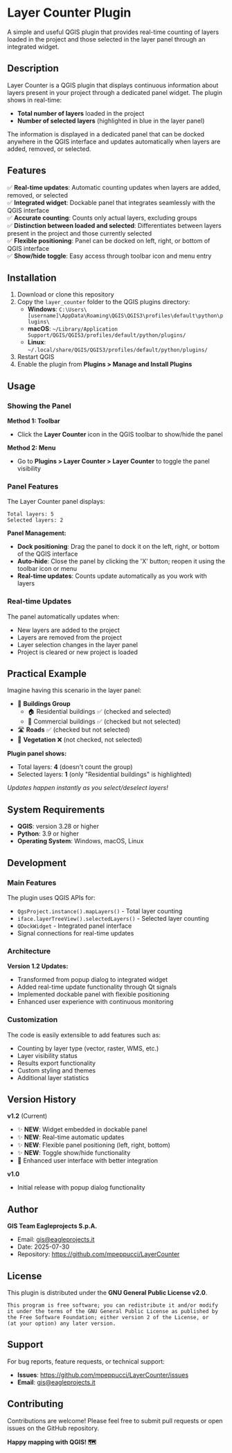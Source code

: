 # Layer Counter Plugin

A simple and useful QGIS plugin that provides real-time counting of layers loaded in the project and those selected in the layer panel through an integrated widget.

## Description

Layer Counter is a QGIS plugin that displays continuous information about layers present in your project through a dedicated panel widget. The plugin shows in real-time:

- **Total number of layers** loaded in the project
- **Number of selected layers** (highlighted in blue in the layer panel)

The information is displayed in a dedicated panel that can be docked anywhere in the QGIS interface and updates automatically when layers are added, removed, or selected.

## Features

✅ **Real-time updates**: Automatic counting updates when layers are added, removed, or selected  
✅ **Integrated widget**: Dockable panel that integrates seamlessly with the QGIS interface  
✅ **Accurate counting**: Counts only actual layers, excluding groups  
✅ **Distinction between loaded and selected**: Differentiates between layers present in the project and those currently selected  
✅ **Flexible positioning**: Panel can be docked on left, right, or bottom of QGIS interface  
✅ **Show/hide toggle**: Easy access through toolbar icon and menu entry  

## Installation

1. Download or clone this repository
2. Copy the `layer_counter` folder to the QGIS plugins directory:
   - **Windows**: `C:\Users\[username]\AppData\Roaming\QGIS\QGIS3\profiles\default\python\plugins\`
   - **macOS**: `~/Library/Application Support/QGIS/QGIS3/profiles/default/python/plugins/`
   - **Linux**: `~/.local/share/QGIS/QGIS3/profiles/default/python/plugins/`
3. Restart QGIS
4. Enable the plugin from **Plugins > Manage and Install Plugins**

## Usage

### Showing the Panel

**Method 1: Toolbar**
- Click the **Layer Counter** icon in the QGIS toolbar to show/hide the panel

**Method 2: Menu**
- Go to **Plugins > Layer Counter > Layer Counter** to toggle the panel visibility

### Panel Features

The Layer Counter panel displays:
```
Total layers: 5
Selected layers: 2
```

**Panel Management:**
- **Dock positioning**: Drag the panel to dock it on the left, right, or bottom of the QGIS interface
- **Auto-hide**: Close the panel by clicking the 'X' button; reopen it using the toolbar icon or menu
- **Real-time updates**: Counts update automatically as you work with layers

### Real-time Updates

The panel automatically updates when:
- New layers are added to the project
- Layers are removed from the project
- Layer selection changes in the layer panel
- Project is cleared or new project is loaded

## Practical Example

Imagine having this scenario in the layer panel:
- 📁 **Buildings Group**
  - 🏠 Residential buildings ✅ (checked and selected)
  - 🏢 Commercial buildings ✅ (checked but not selected)
- 🛣️ **Roads** ✅ (checked but not selected)
- 🌳 **Vegetation** ❌ (not checked, not selected)

**Plugin panel shows:**
- Total layers: **4** (doesn't count the group)
- Selected layers: **1** (only "Residential buildings" is highlighted)

*Updates happen instantly as you select/deselect layers!*

## System Requirements

- **QGIS**: version 3.28 or higher
- **Python**: 3.9 or higher
- **Operating System**: Windows, macOS, Linux

## Development

### Main Features

The plugin uses QGIS APIs for:
- `QgsProject.instance().mapLayers()` - Total layer counting
- `iface.layerTreeView().selectedLayers()` - Selected layer counting
- `QDockWidget` - Integrated panel interface
- Signal connections for real-time updates

### Architecture

**Version 1.2 Updates:**
- Transformed from popup dialog to integrated widget
- Added real-time update functionality through Qt signals
- Implemented dockable panel with flexible positioning
- Enhanced user experience with continuous monitoring

### Customization

The code is easily extensible to add features such as:
- Counting by layer type (vector, raster, WMS, etc.)
- Layer visibility status
- Results export functionality
- Custom styling and themes
- Additional layer statistics

## Version History

**v1.2** (Current)
- ✨ **NEW**: Widget embedded in dockable panel
- ✨ **NEW**: Real-time automatic updates
- ✨ **NEW**: Flexible panel positioning (left, right, bottom)
- ✨ **NEW**: Toggle show/hide functionality
- 🔧 Enhanced user interface with better integration

**v1.0**
- Initial release with popup dialog functionality

## Author

**GIS Team Eagleprojects S.p.A.**
- Email: gis@eagleprojects.it
- Date: 2025-07-30
- Repository: https://github.com/mpeppucci/LayerCounter

## License

This plugin is distributed under the **GNU General Public License v2.0**.

```
This program is free software; you can redistribute it and/or modify
it under the terms of the GNU General Public License as published by
the Free Software Foundation; either version 2 of the License, or
(at your option) any later version.
```

## Support

For bug reports, feature requests, or technical support:
- **Issues**: https://github.com/mpeppucci/LayerCounter/issues
- **Email**: gis@eagleprojects.it

## Contributing

Contributions are welcome! Please feel free to submit pull requests or open issues on the GitHub repository.

**Happy mapping with QGIS! 🗺️**